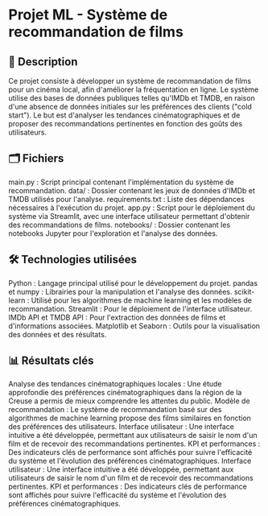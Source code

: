 # Projet ML - Système de recommandation de films

## 📜 Description
Ce projet consiste à développer un système de recommandation de films pour un cinéma local, afin d'améliorer la fréquentation en ligne. Le système utilise des bases de données publiques telles qu'IMDb et TMDB, en raison d'une absence de données initiales sur les préférences des clients ("cold start"). Le but est d'analyser les tendances cinématographiques et de proposer des recommandations pertinentes en fonction des goûts des utilisateurs.

## 🗂️ Fichiers
main.py : Script principal contenant l'implémentation du système de recommandation.
data/ : Dossier contenant les jeux de données d'IMDb et TMDB utilisés pour l'analyse.
requirements.txt : Liste des dépendances nécessaires à l'exécution du projet.
app.py : Script pour le déploiement du système via Streamlit, avec une interface utilisateur permettant d'obtenir des recommandations de films.
notebooks/ : Dossier contenant les notebooks Jupyter pour l'exploration et l'analyse des données.

## 🛠️ Technologies utilisées
Python : Langage principal utilisé pour le développement du projet.
pandas et numpy : Librairies pour la manipulation et l'analyse des données.
scikit-learn : Utilisé pour les algorithmes de machine learning et les modèles de recommandation.
Streamlit : Pour le déploiement de l'interface utilisateur.
IMDb API et TMDB API : Pour l'extraction des données de films et d'informations associées.
Matplotlib et Seaborn : Outils pour la visualisation des données et des résultats.

## 📊 Résultats clés
Analyse des tendances cinématographiques locales : Une étude approfondie des préférences cinématographiques dans la région de la Creuse a permis de mieux comprendre les attentes du public.
Modèle de recommandation : Le système de recommandation basé sur des algorithmes de machine learning propose des films similaires en fonction des préférences des utilisateurs.
Interface utilisateur : Une interface intuitive a été développée, permettant aux utilisateurs de saisir le nom d'un film et de recevoir des recommandations pertinentes.
KPI et performances : Des indicateurs clés de performance sont affichés pour suivre l'efficacité du système et l'évolution des préférences cinématographiques.
Interface utilisateur : Une interface intuitive a été développée, permettant aux utilisateurs de saisir le nom d'un film et de recevoir des recommandations pertinentes.
KPI et performances : Des indicateurs clés de performance sont affichés pour suivre l'efficacité du système et l'évolution des préférences cinématographiques.
